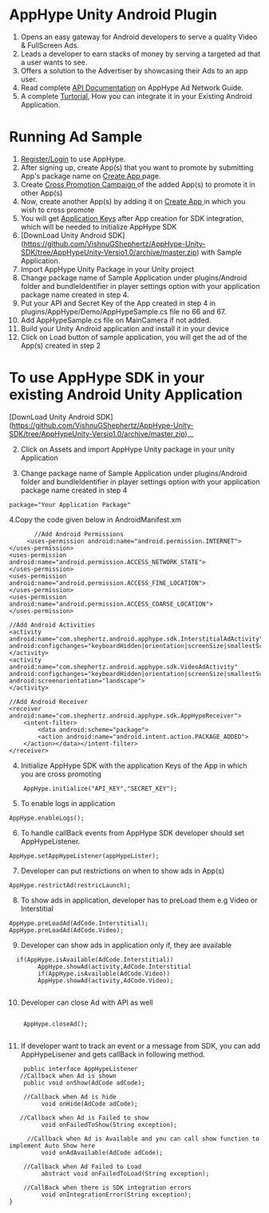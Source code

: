 AppHype Unity Android Plugin
==========

1. Opens an easy gateway for Android developers to serve a quality Video & FullScreen Ads.
2. Leads a developer to earn stacks of money by serving a targeted ad that a user wants to see.
3. Offers a solution to the Advertiser by showcasing their Ads to an app user.
4. Read complete [API Documentation](http://apphype.shephertz.com/docs) on AppHype Ad Network Guide.
5. A complete [Turtorial](http://apphype.shephertz.com/tutorial-android), How you can integrate it in your Existing Android Application.

# Running Ad Sample

1. [Register/Login](http://apphype.shephertz.com/login) to use AppHype.
2. After signing up, create App(s) that you want to promote by submitting App's package name on  [Create App ](http://apphype.shephertz.com/app/apps#/addApp)page.
3. Create [Cross Promotion Campaign ](http://apphype.shephertz.com/app/apps#/createPromo)of the added App(s) to promote it in other App(s) 
4. Now, create another App(s) by adding it on [Create App ](http://apphype.shephertz.com/app/apps#/addApp)in which you wish to cross promote
5. You will get [Application Keys](http://apphype.shephertz.com/app/apps#/all) after App creation for SDK integration, which will be needed to initialize AppHype SDK
6. [DownLoad Unity Android SDK] (https://github.com/VishnuGShephertz/AppHype-Unity-SDK/tree/AppHypeUnity-Versio1.0/archive/master.zip) with Sample Application.
7. Import AppHype Unity Package in your Unity project
8. Change package name of Sample Application under plugins/Android folder and bundleIdentifier in player settings option with your application package name created in step 4. 
9. Put your API and Secret Key of the App created in step 4 in plugins/AppHype/Demo/AppHypeSample.cs file no 66 and 67.
10. Add AppHypeSample.cs file on MainCamera if not added.
11. Build your Unity Android application and install it in your device
12. Click on Load button of sample application, you will get the ad of the App(s) created in step 2

# To use AppHype SDK in your existing Android Unity Application

[DownLoad Unity Android SDK] (https://github.com/VishnuGShephertz/AppHype-Unity-SDK/tree/AppHypeUnity-Versio1.0/archive/master.zip)__

2. Click on Assets and import AppHype Unity package in your unity Application

3. Change package name of Sample Application under plugins/Android folder and bundleIdentifier in player settings option with your application package name created in step 4
```
package="Your Application Package"  
```
4.Copy the code given below in AndroidManifest.xm


```
       //Add Android Permissions  
     <uses-permission android:name="android.permission.INTERNET">  
</uses-permission>  
<uses-permission android:name="android.permission.ACCESS_NETWORK_STATE">  
</uses-permission>  
<uses-permission android:name="android.permission.ACCESS_FINE_LOCATION">  
</uses-permission>  
<uses-permission android:name="android.permission.ACCESS_COARSE_LOCATION">  
</uses-permission>  
  
//Add Android Activities  
<activity android:name="com.shephertz.android.apphype.sdk.InterstitialAdActivity" android:configchanges="keyboardHidden|orientation|screenSize|smallestScreenSize">  
</activity>  
<activity android:name="com.shephertz.android.apphype.sdk.VideoAdActivity" android:configchanges="keyboardHidden|orientation|screenSize|smallestScreenSize" android:screenorientation="landscape">  
</activity>  
  
//Add Android Receiver  
<receiver android:name="com.shephertz.android.apphype.sdk.AppHypeReceiver">  
    <intent-filter>  
        <data android:scheme="package">  
        <action android:name="android.intent.action.PACKAGE_ADDED">  
    </action></data></intent-filter>  
</receiver>  
```

4. Initialize AppHype SDK with the application Keys of the App in which you are cross promoting
```
    AppHype.initialize("API_KEY","SECRET_KEY");  
```

5. To enable logs in application

```
AppHype.enableLogs();

```
6. To handle callBack events from AppHype SDK developer should set AppHypeListener.

```
AppHype.setAppHypeListener(appHypeLister);

```

7. Developer can put restrictions on when to show ads in App(s)
```
AppHype.restrictAd(restricLaunch);

```

8. To show ads in application, developer has to preLoad them e.g Video or Interstitial

```
AppHype.preLoadAd(AdCode.Interstitial);
AppHype.preLoadAd(AdCode.Video);

```
9. Developer can show ads in application only if, they are available
```
  if(AppHype.isAvailable(AdCode.Interstitial))
		AppHype.showAd(activity,AdCode.Interstitial
		if(AppHype.isAvailable(AdCode.Video))
		AppHype.showAd(activity,AdCode.Video);
				
```
10. Developer can close Ad with API as well

```

	AppHype.closeAd();
				
```

11. If developer want to track an event or a message from SDK, you can add AppHypeLisener and gets callBack in following method.
``` 
    public interface AppHypeListener
   //Callback when Ad is shown
    public void onShow(AdCode adCode);

    //Callback when Ad is hide
         void onHide(AdCode adCode);

   //Callback when Ad is Failed to show
         void onFailedToShow(String exception);

     //Callback when Ad is Available and you can call show function to implement Auto Show here
         void onAdAvailable(AdCode adCode);

    //Callback when Ad Failed to Load
         abstract void onFailedToLoad(String exception);

    //CallBack when there is SDK integration errors
         void onIntegrationError(String exception);
}
				
```




